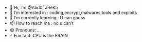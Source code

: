 - 👋 Hi, I’m @Abd0TaReK5
- 👀 I’m interested in : coding,encrypt,malwares,tools and exploits
- 🌱 I’m currently learning : U can guess
- 📫 How to reach me : no u can't
- 😄 Pronouns: ...
- ⚡ Fun fact: CPU is the BRAIN

<!---
Abd0TaReK5/Abd0TaReK5 is a ✨ special ✨ repository because its `README.md` (this file) appears on your GitHub profile.
You can click the Preview link to take a look at your changes.
--->

